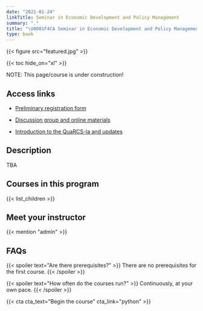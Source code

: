 ```yaml
---
date: "2021-01-24"
linkTitle: Seminar in Economic Development and Policy Management
summary: "."
title: "\U0001F4CA Seminar in Economic Development and Policy Management"
type: book
---
```


{{< figure src="featured.jpg" >}}

{{< toc hide_on="xl" >}}

NOTE: This page/course is under construction!

## Access links

- [Preliminary registration form](https://forms.gle/4vQgh8AptKAWuLqWA)

- [Discussion group and online materials](https://www.facebook.com/groups/QuaRCS.Lab/)

- [Introduction to the QuaRCS-la and updates](https://wke.lt/w/s/mOmIKX)

## Description

TBA

## Courses in this program

{{< list_children >}}

## Meet your instructor

{{< mention "admin" >}}

## FAQs

{{< spoiler text="Are there prerequisites?" >}}
There are no prerequisites for the first course.
{{< /spoiler >}}

{{< spoiler text="How often do the courses run?" >}}
Continuously, at your own pace.
{{< /spoiler >}}

{{< cta cta_text="Begin the course" cta_link="python" >}}
